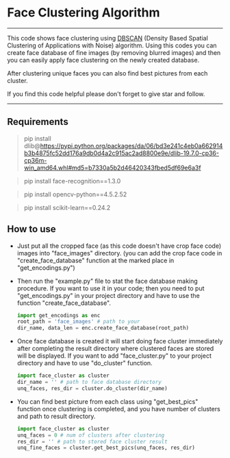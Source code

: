 # Face Clustering Algorithm

---

This code shows face clustering using [DBSCAN](
https://scikit-learn.org/stable/modules/generated/sklearn.cluster.DBSCAN.html) (Density Based Spatial Clustering of
Applications with Noise) algorithm. Using this codes you can create face database of fine images (by removing blurred
images) and then you can easily apply face clustering on the newly created database.

After clustering unique faces you can also find best pictures from each cluster.

If you find this code helpful please don't forget to give star and follow.

---

## Requirements

> pip install dlib@https://pypi.python.org/packages/da/06/bd3e241c4eb0a662914b3b4875fc52dd176a9db0d4a2c915ac2ad8800e9e/dlib-19.7.0-cp36-cp36m-win_amd64.whl#md5=b7330a5b2d46420343fbed5df69e6a3f

> pip install face-recognition==1.3.0

> pip install opencv-python==4.5.2.52

> pip install scikit-learn==0.24.2

## How to use

* Just put all the cropped face (as this code doesn't have crop face code) images into "face_images" directory.
  (you can add the crop face code in "create_face_database" function at the marked place in "get_encodings.py")
  
* Then run the "example.py" file to stat the face database making procedure. If you want to use it in your code; then 
  you need to put "get_encodings.py" in your project directory and have to use the function "create_face_database".
  ```python
  import get_encodings as enc
  root_path = 'face_images' # path to your
  dir_name, data_len = enc.create_face_database(root_path)
  ```

* Once face database is created it will start doing face cluster immediately after completing the result directory where 
  clustered faces are stored will be displayed. If you want to add "face_cluster.py" to your project directory and have 
  to use "do_cluster" function.
  ```python
  import face_cluster as cluster
  dir_name = '' # path to face database directory
  unq_faces, res_dir = cluster.do_cluster(dir_name)
  ```

* You can find best picture from each class using "get_best_pics" function once clustering is completed, and you have 
  number of clusters and path to result directory.
  ```python
  import face_cluster as cluster
  unq_faces = 0 # num of clusters after clustering
  res_dir = '' # path to stored face cluster result
  unq_fine_faces = cluster.get_best_pics(unq_faces, res_dir)
  ```

